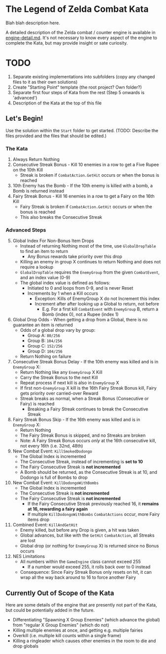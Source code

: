 ﻿# The Legend of Zelda Combat Kata
Blah blah description here.

A detailed description of the Zelda combat / counter engine is available in [engine-detail.md](./engine-detail.md). It's not necessary to know every aspect of the engine to complete the Kata, but may provide insight or sate curiosity.

# TODO

1. Separate existing implementations into subfolders (copy any changed files to it as their own solutions)
2. Create "Starting Point" template (the root project? Own folder?)
3. Separate first four steps of Kata from the rest (Step 5 onwards is 'advanced')
4. Description of the Kata at the top of this file

## Let's Begin!
Use the solution within the `Start` folder to get started. (TODO: Describe the files provided and the files that should be edited.)

### The Kata
1. Always Return Nothing
2. Consecutive Streak Bonus - Kill 10 enemies in a row to get a Five Rupee on the 10th Kill
   - Streak is broken if `CombatAction.GetHit` occurs or when the bonus is reached
3. 10th Enemy has the Bomb - If the 10th enemy is killed with a bomb, a Bomb is returned instead
4. Fairy Streak Bonus - Kill 16 enemies in a row to get a Fairy on the 16th Kill
   - Fairy Streak is broken if `CombatAction.GetHit` occurs or when the bonus is reached
   - This also breaks the Consecutive Streak
   
### Advanced Steps
5. Global Index For Non-Bonus Item Drops
   - Instead of returning Nothing most of the time, use `GlobalDropTable` to find an item to return
     - Any Bonus rewards take priority over this drop
   - Killing an enemy in group X continues to return Nothing and does not require a lookup
   - `GlobalDropTable` requires the `EnemyGroup` from the given `CombatEvent`, and an index value (0-9)
   - The global index value is defined as follows:
     - Initiated to 0 and loops from 0-9, and is never Reset
     - Increments by 1 when a Kill occurs
       - Exception: Kills of EnemyGroup X do not Increment this index
       - Increment after after looking up a Global to return, not before
         - E.g. For a first kill `CombatEvent` with `EnemyGroup` B, return a Bomb (index 0), not a Rupee (index 1)
6. Global Drop Odds - When getting a drop from a Global, there is no guarantee an item is returned
   - Odds of a global drop vary by group:
       - Group A: `80/256`
       - Group B: `104/256`
       - Group C: `152/256`
       - Group D: `104/256`
   - Return Nothing on failure
7. Consecutive Streak Bonus Delay - If the 10th enemy was killed and is in `EnemyGroup` X:
   - Return Nothing like any `EnemyGroup` X Kill
   - Carry the Streak Bonus to the next Kill
   - Repeat process if next kill is also in `EnemyGroup` X
   - If first non-`EnemyGroup` X kill is the 16th Fairy Streak Bonus kill, Fairy gets priority over carried-over Reward
   - Streak breaks as normal, when a Streak Bonus (Consecutive or Fairy) is reached
     - Breaking a Fairy Streak continues to break the Consecutive Streak
8. Fairy Streak Bonus Skip - If the 16th enemy was killed and is in `EnemyGroup` X:
   - Return Nothing
   - The Fairy Streak Bonus is skipped, and no Streaks are broken
   - Note: A Fairy Streak Bonus occurs *only* at the 16th consecutive kill, not every 16th (i.e. 32nd, 48th)
9. New Combat Event: `KillSmokedDodongo`
   - The Global Index is incremented
   - The Consecutive Streak, instead of incrementing is **set to 10**
   - The Fairy Consecutive Streak is **not incremented**
   - A Bomb should be returned, as the Consecutive Streak is at 10, and Dodongo is full of Bombs to drop
10. New Combat Event: `KillDodongoWithBombs`
    - The Global Index is incremented
    - The Consecutive Streak is **not incremented**
    - The Fairy Consecutive Streak is **not incremented**
      - If the Fairy Consecutive Streak previously reached 16, it **remains at 16, rewarding a fairy again**
      - If multiple `KillDodongoWithBombs` `CombatActions` occur, more Fairy items drop
11. Combined Event: `KillAndGetHit`
    - Enemy killed, but before any Drop is given, a hit was taken
    - Global advances, but like with the `GetHit` `CombatAction`, all Streaks are lost
    - Global drop (or nothing for `EnemyGroup` X) is returned since no Bonus occurs
12. NES Limitations
    - All numbers within the `GameEngine` class cannot exceed 255
      - If a number would exceed 255, it rolls back over to 0 instead
    - Consequence: Since Fairy Streak Bonus only resets on hit, it can wrap all the way back around to 16 to force another Fairy

## Currently Out of Scope of the Kata
Here are some details of the engine that are presently not part of the Kata, but could be potentially added in the future.

- Differentiating "Spawning X Group Enemies" (which advance the global) from "regular X Group Enemies" (which do not)
- Killing multiple enemies at once, and getting e.g. multiple fairies
- Overkill (i.e. multiple kill counts within a single frame)
- Killing a ringleader which causes other enemies in the room to die and drop globals
